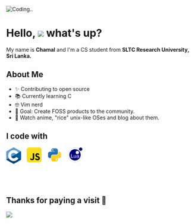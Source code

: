  ![Coding..](/assets/loficode.avif)
 
 # Hello, <img src="https://emojis.slackmojis.com/emojis/images/1577305505/7373/hand_wave.gif?1577305505" width=40> what's up?

 My name is <b>Chamal</b> and I'm a CS student from <b> SLTC Research University, Sri Lanka.</b>

###

## About Me

- ✨ Contributing to open source
- 📚 Currently learning C
- 🤓 Vim nerd
- 🎯 Goal: Create FOSS products to the community.
 - 🎲 Watch anime, "rice" unix-like OSes and blog about them.

###

## I code with

<div style = "display: flex; gap: 15px">
    <a href="https://en.wikipedia.org/wiki/C_(programming_language)" target="_blank">
    <img align="left" title="JavaScript" alt="C" width="40px" src="./assets/C-svg.png" />
    </a>
    <a href="https://developer.mozilla.org/en-US/docs/Web/JavaScript" target="_blank">
    <img align="left" title="JavaScript" alt="JavaScript" width="40px" src="./assets/javascript-svgrepo-com.svg" />
    </a>
    <a href="https://www.python.org/" target="_blank">
    <img align="left" title="JavaScript" alt="Python3" width="40px" src="./assets/python-svgrepo-com.svg" />
    </a>
    <a href="https://www.lua.org/" target="_blank">
    <img align="left" title="JavaScript" alt="Lua" width="40px" src="./assets/lua-svgrepo-com.svg" />
    </a>
</div>

<br>

###

<br>

## Thanks for paying a visit 🧡

 <img src="https://media0.giphy.com/media/v1.Y2lkPTc5MGI3NjExODJrdml6N3N1bmYwNzVvZnl3OWlpZnlnc3M3MG8yMjVyeGRkYmV1ZiZlcD12MV9pbnRlcm5hbF9naWZfYnlfaWQmY3Q9cw/ZXr7mOCKSkMrnuLNEu/giphy.webp" width="300px"></img>
